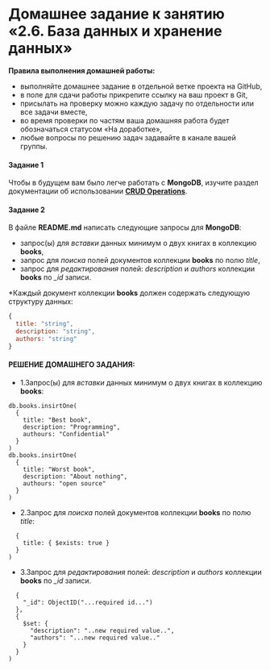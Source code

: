 # Домашнее задание к занятию «2.6. База данных и хранение данных»

**Правила выполнения домашней работы:** 
* выполняйте домашнее задание в отдельной ветке проекта на GitHub,
* в поле для сдачи работы прикрепите ссылку на ваш проект в Git,
* присылать на проверку можно каждую задачу по отдельности или все задачи вместе, 
* во время проверки по частям ваша домашняя работа будет обозначаться статусом «На доработке»,
* любые вопросы по решению задач задавайте в канале вашей группы.


#### Задание 1
Чтобы в будущем вам было легче работать с **MongoDB**, изучите раздел 
документации об использовании [**CRUD Operations**](https://docs.mongodb.com/manual/crud/).

#### Задание 2
В файле **README.md** написать следующие запросы для **MongoDB**:
 - запрос(ы) для *вставки* данных минимум о двух книгах в коллекцию **books**,
 - запрос для *поиска* полей документов коллекции **books** по полю *title*,
 - запрос для *редактирования* полей: *description* и *authors* коллекции **books** по *_id* записи.
 
*Каждый документ коллекции **books** должен содержать следующую структуру данных: 
```javascript
{
  title: "string",
  description: "string",
  authors: "string"
}
``` 
#### РЕШЕНИЕ ДОМАШНЕГО ЗАДАНИЯ:

* 1.Запрос(ы) для *вставки* данных минимум о двух книгах в коллекцию **books**:
````
db.books.insirtOne(
  {
    title: "Best book",
    description: "Programming",
    authours: "Confidential"
  }
)
db.books.insirtOne(
  {
    title: "Worst book",
    description: "About nothing",
    authours: "open source"
  }
)
````
* 2.Запрос для *поиска* полей документов коллекции **books** по полю *title*:
````db.boos.find(
  {
    title: { $exists: true }
  }
)
````
* 3.Запрос для *редактирования* полей: *description* и *authors* коллекции **books** по *_id* записи.
````db.books.update(
  {
    "_id": ObjectID("...required id...")
  },
  {
    $set: {
      "description": "..new required value..",
      "authors": "...new required value.."
    }
  }
)
````




